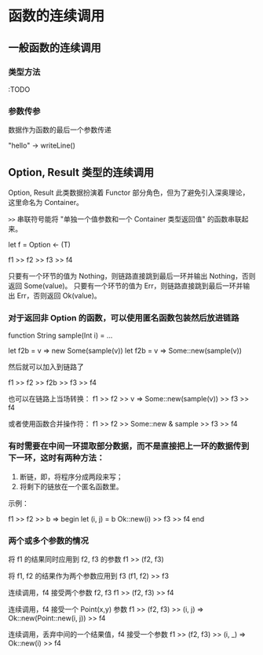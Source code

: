 # 函数的连续调用

## 一般函数的连续调用

### 类型方法

:TODO

### 参数传参

数据作为函数的最后一个参数传递

"hello" -> writeLine()


## Option, Result 类型的连续调用

Option, Result 此类数据扮演着 Functor 部分角色，但为了避免引入深奥理论，这里命名为 Container。

`>>` 串联符号能将 "单独一个值参数和一个 Container 类型返回值" 的函数串联起来。

let f = Option <- (T)

f1 >> f2 >> f3 >> f4

只要有一个环节的值为 Nothing，则链路直接跳到最后一环并输出 Nothing，否则返回 Some(value)。
只要有一个环节的值为 Err，则链路直接跳到最后一环并输出 Err，否则返回 Ok(value)。

### 对于返回非 Option 的函数，可以使用匿名函数包装然后放进链路

function String sample(Int i) = ...

let f2b = v => new Some(sample(v))
let f2b = v => Some::new(sample(v))

然后就可以加入到链路了

f1 >> f2 >> f2b >> f3 >> f4

也可以在链路上当场转换：
f1 >> f2 >> v => Some::new(sample(v)) >> f3 >> f4

或者使用函数合并操作符：
f1 >> f2 >> Some::new & sample >> f3 >> f4

### 有时需要在中间一环提取部分数据，而不是直接把上一环的数据传到下一环，这时有两种方法：
1. 断链，即，将程序分成两段来写；
2. 将剩下的链放在一个匿名函数里。

示例：

f1 >> f2 >>
    b => begin
        let (i, j) = b
        Ok::new(i) >> f3 >> f4
    end

### 两个或多个参数的情况

将 f1 的结果同时应用到 f2, f3 的参数
f1 >> (f2, f3)

将 f1, f2 的结果作为两个参数应用到 f3
(f1, f2) >> f3

连续调用，f4 接受两个参数 f2, f3
f1 >> (f2, f3) >> f4

连续调用，f4 接受一个 Point(x,y) 参数
f1 >> (f2, f3) >> (i, j) => Ok::new(Point::new(i, j)) >> f4

连续调用，丢弃中间的一个结果值，f4 接受一个参数
f1 >> (f2, f3) >> (i, _) => Ok::new(i) >> f4